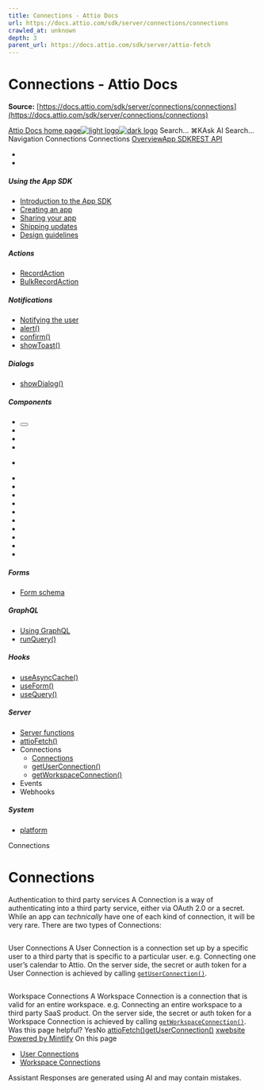 ```yaml
---
title: Connections - Attio Docs
url: https://docs.attio.com/sdk/server/connections/connections
crawled_at: unknown
depth: 3
parent_url: https://docs.attio.com/sdk/server/attio-fetch
---
```


# Connections - Attio Docs

**Source:** [https://docs.attio.com/sdk/server/connections/connections](https://docs.attio.com/sdk/server/connections/connections)

[Attio Docs home page![light logo](https://mintlify.s3.us-west-1.amazonaws.com/attio/logo/light.svg)![dark logo](https://mintlify.s3.us-west-1.amazonaws.com/attio/logo/dark.svg)](https://docs.attio.com/)
Search...
⌘KAsk AI
Search...
Navigation
Connections
Connections
[Overview](https://docs.attio.com/docs/overview)[App SDK](https://docs.attio.com/sdk/introduction)[REST API](https://docs.attio.com/rest-api/overview)
* [](https://build.attio.com/)
* [](https://attio.com/help)
##### Using the App SDK
  * [Introduction to the App SDK](https://docs.attio.com/sdk/introduction)
  * [Creating an app](https://docs.attio.com/sdk/creating-an-app)
  * [Sharing your app](https://docs.attio.com/sdk/sharing-your-app)
  * [Shipping updates](https://docs.attio.com/sdk/shipping-updates)
  * [Design guidelines](https://docs.attio.com/sdk/design-guidelines)


##### Actions
  * [RecordAction](https://docs.attio.com/sdk/actions/record-action)
  * [BulkRecordAction](https://docs.attio.com/sdk/actions/bulk-record-action)


##### Notifications
  * [Notifying the user](https://docs.attio.com/sdk/notifications/notifications)
  * [alert()](https://docs.attio.com/sdk/notifications/alert)
  * [confirm()](https://docs.attio.com/sdk/notifications/confirm)
  * [showToast()](https://docs.attio.com/sdk/notifications/show-toast)


##### Dialogs
  * [showDialog()](https://docs.attio.com/sdk/dialogs/show-dialog)


##### Components
  * [<Button />](https://docs.attio.com/sdk/components/button)
  * [<Checkbox />](https://docs.attio.com/sdk/components/checkbox)
  * [<Column />](https://docs.attio.com/sdk/components/column)
  * [<Combobox />](https://docs.attio.com/sdk/components/combobox)
  * [<Form />](https://docs.attio.com/sdk/components/form)
  * [<Link />](https://docs.attio.com/sdk/components/link)
  * [<NumberInput />](https://docs.attio.com/sdk/components/number-input)
  * [<Row />](https://docs.attio.com/sdk/components/row)
  * [<Section />](https://docs.attio.com/sdk/components/section)
  * [<SubmitButton />](https://docs.attio.com/sdk/components/submit-button)
  * [<TextBlock />](https://docs.attio.com/sdk/components/text-block)
  * [<TextInput />](https://docs.attio.com/sdk/components/text-input)
  * [<Toggle />](https://docs.attio.com/sdk/components/toggle)
  * [<Typography />](https://docs.attio.com/sdk/components/typography)
  * [<WithState />](https://docs.attio.com/sdk/components/with-state)


##### Forms
  * [Form schema](https://docs.attio.com/sdk/form-schema)


##### GraphQL
  * [Using GraphQL](https://docs.attio.com/sdk/graphql/graphql)
  * [runQuery()](https://docs.attio.com/sdk/graphql/run-query)


##### Hooks
  * [useAsyncCache()](https://docs.attio.com/sdk/hooks/use-async-cache)
  * [useForm()](https://docs.attio.com/sdk/hooks/use-form)
  * [useQuery()](https://docs.attio.com/sdk/hooks/use-query)


##### Server
  * [Server functions](https://docs.attio.com/sdk/server/server-functions)
  * [attioFetch()](https://docs.attio.com/sdk/server/attio-fetch)
  * Connections
    * [Connections](https://docs.attio.com/sdk/server/connections/connections)
    * [getUserConnection()](https://docs.attio.com/sdk/server/connections/get-user-connection)
    * [getWorkspaceConnection()](https://docs.attio.com/sdk/server/connections/get-workspace-connection)
  * Events
  * Webhooks


##### System
  * [platform](https://docs.attio.com/sdk/system/platform)


Connections
# Connections
Authentication to third party services
A Connection is a way of authenticating into a third party service, either via OAuth 2.0 or a secret.
While an app can _technically_ have one of each kind of connection, it will be very rare.
There are two types of Connections:
## 
[​](https://docs.attio.com/sdk/server/connections/connections#user-connections)
User Connections
A User Connection is a connection set up by a specific user to a third party that is specific to a particular user.
e.g. Connecting one user’s calendar to Attio.
On the server side, the secret or auth token for a User Connection is achieved by calling [`getUserConnection()`](https://docs.attio.com/sdk/server/connections/get-user-connection).
## 
[​](https://docs.attio.com/sdk/server/connections/connections#workspace-connections)
Workspace Connections
A Workspace Connection is a connection that is valid for an entire workspace.
e.g. Connecting an entire workspace to a third party SaaS product.
On the server side, the secret or auth token for a Workspace Connection is achieved by calling [`getWorkspaceConnection()`](https://docs.attio.com/sdk/server/connections/get-workspace-connection).
Was this page helpful?
YesNo
[attioFetch()](https://docs.attio.com/sdk/server/attio-fetch)[getUserConnection()](https://docs.attio.com/sdk/server/connections/get-user-connection)
[x](https://x.com/Attio)[website](https://attio.com)
[Powered by Mintlify](https://mintlify.com/preview-request?utm_campaign=poweredBy&utm_medium=referral&utm_source=docs.attio.com)
On this page
  * [User Connections](https://docs.attio.com/sdk/server/connections/connections#user-connections)
  * [Workspace Connections](https://docs.attio.com/sdk/server/connections/connections#workspace-connections)


Assistant
Responses are generated using AI and may contain mistakes.
